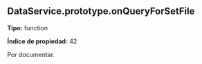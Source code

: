 ## DataService.prototype.onQueryForSetFile

**Tipo:** function

**Índice de propiedad:** 42

Por documentar.



